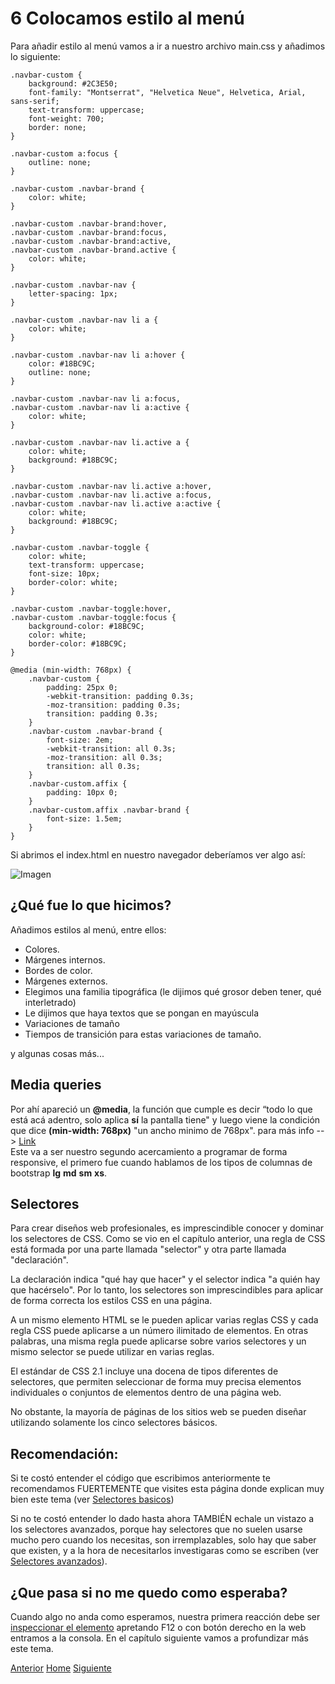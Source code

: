 # 6 Colocamos estilo al menú

Para añadir estilo al menú vamos a ir a nuestro archivo main.css y añadimos lo siguiente:


```
.navbar-custom {
    background: #2C3E50;
    font-family: "Montserrat", "Helvetica Neue", Helvetica, Arial, sans-serif;
    text-transform: uppercase;
    font-weight: 700;
    border: none;
}

.navbar-custom a:focus {
    outline: none;
}

.navbar-custom .navbar-brand {
    color: white;
}

.navbar-custom .navbar-brand:hover,
.navbar-custom .navbar-brand:focus,
.navbar-custom .navbar-brand:active,
.navbar-custom .navbar-brand.active {
    color: white;
}

.navbar-custom .navbar-nav {
    letter-spacing: 1px;
}

.navbar-custom .navbar-nav li a {
    color: white;
}

.navbar-custom .navbar-nav li a:hover {
    color: #18BC9C;
    outline: none;
}

.navbar-custom .navbar-nav li a:focus,
.navbar-custom .navbar-nav li a:active {
    color: white;
}

.navbar-custom .navbar-nav li.active a {
    color: white;
    background: #18BC9C;
}

.navbar-custom .navbar-nav li.active a:hover,
.navbar-custom .navbar-nav li.active a:focus,
.navbar-custom .navbar-nav li.active a:active {
    color: white;
    background: #18BC9C;
}

.navbar-custom .navbar-toggle {
    color: white;
    text-transform: uppercase;
    font-size: 10px;
    border-color: white;
}

.navbar-custom .navbar-toggle:hover,
.navbar-custom .navbar-toggle:focus {
    background-color: #18BC9C;
    color: white;
    border-color: #18BC9C;
}

@media (min-width: 768px) {
    .navbar-custom {
        padding: 25px 0;
        -webkit-transition: padding 0.3s;
        -moz-transition: padding 0.3s;
        transition: padding 0.3s;
    }
    .navbar-custom .navbar-brand {
        font-size: 2em;
        -webkit-transition: all 0.3s;
        -moz-transition: all 0.3s;
        transition: all 0.3s;
    }
    .navbar-custom.affix {
        padding: 10px 0;
    }
    .navbar-custom.affix .navbar-brand {
        font-size: 1.5em;
    }
}
```

Si abrimos el index.html en nuestro navegador deberíamos ver algo así:

![Imagen](https://fgarciajulia.github.io/mi_primera_pagina/img/menu1.jpg)


## ¿Qué fue lo que hicimos?

Añadimos estilos al menú, entre ellos:

- Colores.
- Márgenes internos.
- Bordes de color.
- Márgenes externos.
- Elegimos una familia tipográfica (le dijimos qué grosor deben tener, qué interletrado)
- Le dijimos que haya textos que se pongan en mayúscula
- Variaciones de tamaño
- Tiempos de transición para estas variaciones de tamaño.

y algunas cosas más...

## Media queries

 Por ahí apareció un **@media**, la función que cumple es decir “todo lo que está acá adentro, solo aplica **sí** la pantalla tiene" y luego viene la condición que dice **(min-width: 768px)** "un ancho minimo de 768px". para más info --> [Link](https://developer.mozilla.org/es/docs/CSS/Media_queries)<br />
Este va a ser nuestro segundo acercamiento a programar de forma responsive, el primero fue cuando hablamos de los tipos de columnas de bootstrap **lg** **md** **sm** **xs**.

## Selectores

Para crear diseños web profesionales, es imprescindible conocer y dominar los selectores de CSS. Como se vio en el capítulo anterior, una regla de CSS está formada por una parte llamada "selector" y otra parte llamada "declaración".

La declaración indica "qué hay que hacer" y el selector indica "a quién hay que hacérselo". Por lo tanto, los selectores son imprescindibles para aplicar de forma correcta los estilos CSS en una página.

A un mismo elemento HTML se le pueden aplicar varias reglas CSS y cada regla CSS puede aplicarse a un número ilimitado de elementos. En otras palabras, una misma regla puede aplicarse sobre varios selectores y un mismo selector se puede utilizar en varias reglas.

El estándar de CSS 2.1 incluye una docena de tipos diferentes de selectores, que permiten seleccionar de forma muy precisa elementos individuales o conjuntos de elementos dentro de una página web.

No obstante, la mayoría de páginas de los sitios web se pueden diseñar utilizando solamente los cinco selectores básicos.

## Recomendación:

Si te costó entender el código que escribimos anteriormente te recomendamos FUERTEMENTE que visites esta página donde explican muy bien este tema (ver [Selectores basicos](https://librosweb.es/libro/css/capitulo_2/selectores_basicos.html))<br />

Si no te costó entender lo dado hasta ahora TAMBIÉN echale un vistazo a los selectores avanzados, porque hay selectores que no suelen usarse mucho pero cuando los necesitas, son irremplazables, solo hay que saber que existen, y a la hora de necesitarlos investigaras como se escriben (ver [Selectores avanzados](https://code.tutsplus.com/es/tutorials/the-30-css-selectors-you-must-memorize--net-16048)).

## ¿Que pasa si no me quedo como esperaba?

Cuando algo no anda como esperamos, nuestra primera reacción debe ser [inspeccionar el elemento](https://fgarciajulia.github.io/mi_primera_pagina/inspeccionar-elemento) apretando F12 o con botón derecho en la web entramos a la consola.
En el capítulo siguiente vamos a profundizar más este tema.

<div class="Grid">
    <a href="https://fgarciajulia.github.io/mi_primera_pagina/creacion-nav" class="my-btn anterior">Anterior</a>
    <a href="https://fgarciajulia.github.io/mi_primera_pagina" class="my-btn home">Home</a>
    <a href="https://fgarciajulia.github.io/mi_primera_pagina/owlcarousel2" class="my-btn siguiente">Siguiente</a>
</div>